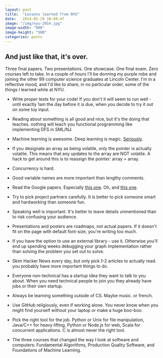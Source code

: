 ```yaml
---
layout: post
title:  "Lessons learned from NYU"
date:   2014-05-19 10:49:47
image: "/img/nyu-2014.jpg"
image-width: "900"
image-height: "500"
categories: posts
---
```


And just like that, it's over. 
--------------
Three final papers. Two presentations. One showcase. One final exam. Zero courses left to take. In a couple of hours I'll be donning my purple robe and joining the other 99 computer science graduates at Lincoln Center. I'm in a reflective mood, and I'd like to share, in no particular order, some of the things I learned while at NYU.

- Write proper tests for your code! If you don't it will seem to run well - until exactly 1am the day before it is due, when you decide to try it out on some toy input.

- Reading about something is all good and nice, but it's the doing that teaches. nothing will teach you functional programming like implementing DFS in SML/NJ.

- Machine learning is awesome. Deep learning is magic. [Seriously][DL].

- If you designate an array as being volatile, only the pointer is actually volatile. This means that any updates to the array are NOT volatile. A hack to get around this is to reassign the pointer: array = array.

- Concurrency is hard.

- Good variable names are more important than lengthy comments.

- Read the Google papers. Especially [this one][g2]. Oh, and [this one][g1].

- Try to pick project partners carefully. It is better to pick someone smart and hardworking than someone fun.

- Speaking well is important. It's better to leave details unmentioned than to risk confusing your audience.

- Presentations and posters are roadmaps, not actual papers. If it doesn't fit on the page with default font-size, you're writing too much.

- If you have the option to use an external library - use it. Otherwise you'll end up spending weeks debugging your graph implementation rather than solving the problem you set out to solve.

- Skim Hacker News every day, but only pick 1-2 articles to actually read. you probably have more important things to do.

- Everyone non-technical has a startup idea they want to talk to you about. When you need technical people to join you they already have jobs or their own startup.

- Always be learning something outside of CS. Maybe music. or french.

- Use GitHub religiously, even if working alone. You never know when you might find yourself without your laptop or make a huge boo-boo.

- Pick the right tool for the job. Python or Unix for file manipulation, Java/C++ for heavy lifting, Python or Node.js for web, Scala for concurrent applications. C is almost never the right tool.

- The three courses that changed the way I look at software and computers: Fundamental Algorithms, Production Quality Software, and Foundations of Machine Learning.


[DL]: http://cilvr.nyu.edu/doku.php?id=software:overfeat:start
[g1]: http://research.google.com/archive/mapreduce.html
[g2]: http://infolab.stanford.edu/~backrub/google.html
